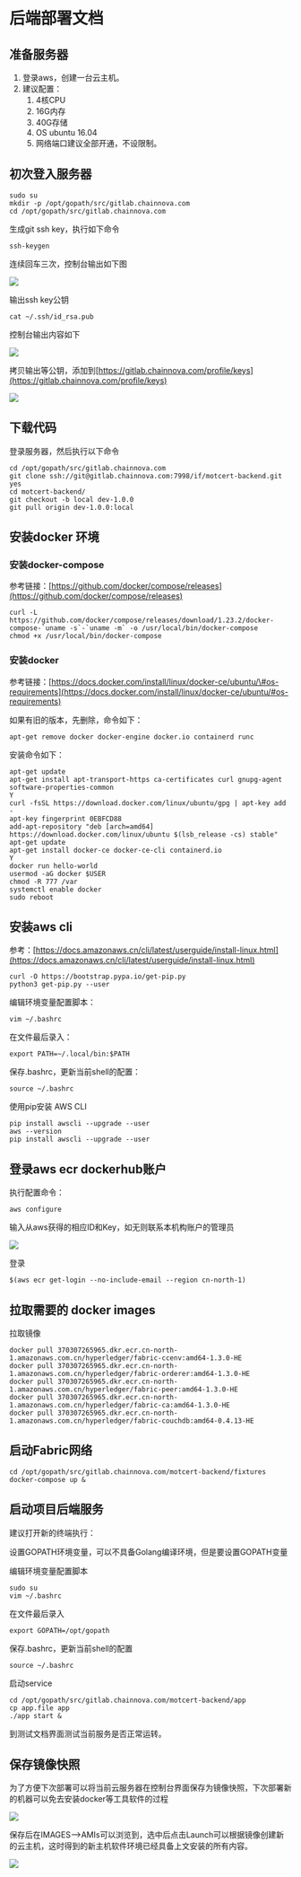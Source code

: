 # 后端部署文档

## 准备服务器

1. 登录aws，创建一台云主机。
2. 建议配置：
   1. 4核CPU
   2. 16G内存
   3. 40G存储
   4. OS ubuntu 16.04
   5. 网络端口建议全部开通，不设限制。

## 初次登入服务器

```
sudo su
mkdir -p /opt/gopath/src/gitlab.chainnova.com
cd /opt/gopath/src/gitlab.chainnova.com
```

生成git ssh key，执行如下命令

```text
ssh-keygen
```

连续回车三次，控制台输出如下图

![](../.gitbook/assets/image%20%282%29.png)

 输出ssh key公钥

```text
cat ~/.ssh/id_rsa.pub
```

 控制台输出内容如下

![](../.gitbook/assets/image%20%281%29.png)

拷贝输出等公钥，添加到[https://gitlab.chainnova.com/profile/keys](https://gitlab.chainnova.com/profile/keys)

![](../.gitbook/assets/image%20%288%29.png)

## 下载代码

登录服务器，然后执行以下命令

```text
cd /opt/gopath/src/gitlab.chainnova.com
git clone ssh://git@gitlab.chainnova.com:7998/if/motcert-backend.git
yes
cd motcert-backend/
git checkout -b local dev-1.0.0
git pull origin dev-1.0.0:local
```

## 安装docker 环境

### 安装docker-compose 

参考链接：[https://github.com/docker/compose/releases](https://github.com/docker/compose/releases)

```text
curl -L https://github.com/docker/compose/releases/download/1.23.2/docker-compose-`uname -s`-`uname -m` -o /usr/local/bin/docker-compose
chmod +x /usr/local/bin/docker-compose
```

### 安装docker

参考链接：[https://docs.docker.com/install/linux/docker-ce/ubuntu/\#os-requirements](https://docs.docker.com/install/linux/docker-ce/ubuntu/#os-requirements)

如果有旧的版本，先删除，命令如下：

```text
apt-get remove docker docker-engine docker.io containerd runc
```

安装命令如下：

```text
apt-get update
apt-get install apt-transport-https ca-certificates curl gnupg-agent software-properties-common
Y
curl -fsSL https://download.docker.com/linux/ubuntu/gpg | apt-key add -
apt-key fingerprint 0EBFCD88
add-apt-repository "deb [arch=amd64] https://download.docker.com/linux/ubuntu $(lsb_release -cs) stable"
apt-get update
apt-get install docker-ce docker-ce-cli containerd.io
Y
docker run hello-world
usermod -aG docker $USER
chmod -R 777 /var
systemctl enable docker
sudo reboot
```

## 安装aws cli

参考：[https://docs.amazonaws.cn/cli/latest/userguide/install-linux.html](https://docs.amazonaws.cn/cli/latest/userguide/install-linux.html)

```text
curl -O https://bootstrap.pypa.io/get-pip.py
python3 get-pip.py --user
```

编辑环境变量配置脚本：

```text
vim ~/.bashrc
```

在文件最后录入：

```text
export PATH=~/.local/bin:$PATH
```

保存.bashrc，更新当前shell的配置：

```text
source ~/.bashrc
```

使用pip安装 AWS CLI

```text
pip install awscli --upgrade --user
aws --version
pip install awscli --upgrade --user
```

## 登录aws ecr dockerhub账户

执行配置命令：

```text
aws configure
```

输入从aws获得的相应ID和Key，如无则联系本机构账户的管理员

![](../.gitbook/assets/image%20%2820%29.png)

登录

```text
$(aws ecr get-login --no-include-email --region cn-north-1)
```

## 拉取需要的 docker images

拉取镜像

```text
docker pull 370307265965.dkr.ecr.cn-north-1.amazonaws.com.cn/hyperledger/fabric-ccenv:amd64-1.3.0-HE
docker pull 370307265965.dkr.ecr.cn-north-1.amazonaws.com.cn/hyperledger/fabric-orderer:amd64-1.3.0-HE
docker pull 370307265965.dkr.ecr.cn-north-1.amazonaws.com.cn/hyperledger/fabric-peer:amd64-1.3.0-HE
docker pull 370307265965.dkr.ecr.cn-north-1.amazonaws.com.cn/hyperledger/fabric-ca:amd64-1.3.0-HE
docker pull 370307265965.dkr.ecr.cn-north-1.amazonaws.com.cn/hyperledger/fabric-couchdb:amd64-0.4.13-HE
```

## 启动Fabric网络

```text
cd /opt/gopath/src/gitlab.chainnova.com/motcert-backend/fixtures
docker-compose up &
```

## 启动项目后端服务

建议打开新的终端执行：

设置GOPATH环境变量，可以不具备Golang编译环境，但是要设置GOPATH变量

编辑环境变量配置脚本

```text
sudo su
vim ~/.bashrc
```

在文件最后录入

```text
export GOPATH=/opt/gopath
```

保存.bashrc，更新当前shell的配置

```text
source ~/.bashrc
```

启动service

```text
cd /opt/gopath/src/gitlab.chainnova.com/motcert-backend/app
cp app.file app
./app start &
```

到测试文档界面测试当前服务是否正常运转。

## 保存镜像快照

为了方便下次部署可以将当前云服务器在控制台界面保存为镜像快照，下次部署新的机器可以免去安装docker等工具软件的过程

![](../.gitbook/assets/image%20%2835%29.png)



保存后在IMAGES--&gt;AMIs可以浏览到，选中后点击Launch可以根据镜像创建新的云主机，这时得到的新主机软件环境已经具备上文安装的所有内容。

![](../.gitbook/assets/image%20%2821%29.png)



